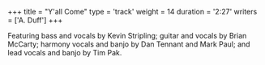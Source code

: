 +++
title = "Y'all Come"
type = 'track'
weight = 14
duration = '2:27'
writers = ['A. Duff']
+++

Featuring bass and vocals by Kevin Stripling; guitar and vocals by Brian McCarty; harmony vocals and banjo by Dan Tennant and Mark Paul; and lead vocals and banjo by Tim Pak.

